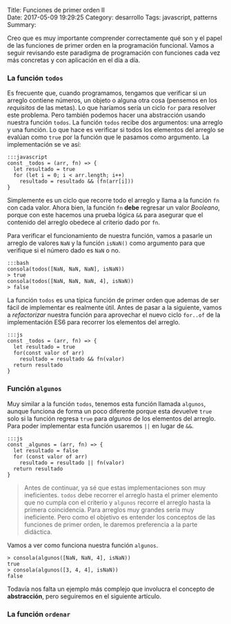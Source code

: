 Title: Funciones de primer orden II    
Date: 2017-05-09 19:29:25
Category: desarrollo
Tags: javascript, patterns 
Summary: 


Creo que es muy importante comprender correctamente qué son y el papel de las funciones de primer orden en la programación funcional. Vamos a seguir revisando este paradigma de programación con funciones cada vez más concretas y con aplicación en el día a día.

### La función `todos`

Es frecuente que, cuando programamos, tengamos que verificar si un arreglo contiene números, un objeto o alguna otra cosa (pensemos en los _requisitos_ de las metas). Lo que haríamos sería un ciclo `for` para resolver este problema. Pero también podemos hacer una abstracción usando nuestra función `todos`. La función `todos` recibe dos argumentos: una arreglo y una función. Lo que hace es verificar si todos los elementos del arreglo se evalúan como `true` por la función que le pasamos como argumento. La implementación se ve así:

    :::javascript
    const _todos = (arr, fn) => {
      let resultado = true
      for (let i = 0; i < arr.length; i++)
        resultado = resultado && (fn(arr[i]))
    }

Simplemente es un ciclo que recorre todo el arreglo y llama a la función `fn` con cada valor. Ahora bien, la función `fn` __debe__ regresar un valor _Booleano_, porque con este hacemos una prueba lógica `&&` para asegurar que el contenido del arreglo obedece al criterio dado por `fn`.

Para verificar el funcionamiento de nuestra función, vamos a pasarle un arreglo de valores `NaN` y la función `isNaN()` como argumento para que verifique si el número dado es `NaN` o no.

    :::bash
    consola(todos([NaN, NaN, NaN], isNaN))
    > true
    consola(todos([NaN, NaN, NaN, 4], isNaN))
    > false

La función `todos` es una típica función de primer orden que ademas de ser fácil de implementar es realmente útil. Antes de pasar a la siguiente, vamos a _refactorizar_ nuestra función para aprovechar el nuevo ciclo `for..of` de la implementación ES6 para recorrer los elementos del arreglo.

    :::js
    const _todos = (arr, fn) => {
      let resultado = true
      for(const valor of arr)
        resultado = resultado && fn(valor)
      return resultado
    }


### Función `algunos`
Muy similar a la función `todos`, tenemos esta función llamada `algunos`, aunque funciona de forma un poco diferente porque esta devuelve `true` solo si la función regresa `true` para _algunos_ de los elementos del arreglo. Para poder implementar esta función usaremos `||` en lugar de `&&`.

    :::js
    const _algunos = (arr, fn) => {
      let resultado = false
      for (const valor of arr)
        resultado = resultado || fn(valor)
      return resultado
    }

> Antes de continuar, ya sé que estas implementaciones son muy ineficientes. `todos` debe recorrer el arreglo hasta el primer elemento que no cumpla con el criterio y `algunos` recorre el arreglo hasta la primera coincidencia. Para arreglos muy grandes sería muy ineficiente. Pero como el objetivo es entender los conceptos de las funciones de primer orden, le daremos preferencia a la parte didáctica.

Vamos a ver como funciona nuestra función `algunos`.

    > consola(algunos([NaN, NaN, 4], isNaN))
    true
    > consola(algunos([3, 4, 4], isNaN))
    false

Todavía nos falta un ejemplo más complejo que involucra el concepto de __abstracción__, pero seguiremos en el siguiente artículo.

### La función `ordenar`

